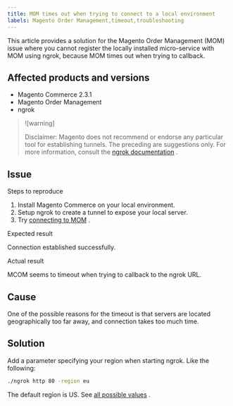 ```yaml
---
title: MOM times out when trying to connect to a local environment
labels: Magento Order Management,timeout,troubleshooting
---
```


This article provides a solution for the Magento Order Management (MOM) issue where you cannot register the locally installed micro-service with MOM using ngrok, because MOM times out when trying to callback.

## Affected products and versions

* Magento Commerce 2.3.1
* Magento Order Management
* ngrok

>![warning]
>
>Disclaimer: Magento does not recommend or endorse any particular tool for establishing tunnels. The preceding are suggestions only. For more information, consult the [ngrok documentation](https://ngrok.com/docs) .

## Issue

 <span class="wysiwyg-underline">Steps to reproduce</span>

1. Install Magento Commerce on your local environment.
1. Setup ngrok to create a tunnel to expose your local server.
1. Try [connecting to MOM](https://omsdocs.magento.com/en/integration/connector/setup-tutorial/) .

 <span class="wysiwyg-underline">Expected result</span>

Connection established successfully.

 <span class="wysiwyg-underline">Actual result</span>

MCOM seems to timeout when trying to callback to the ngrok URL.

## Cause

One of the possible reasons for the timeout is that servers are located geographically too far away, and connection takes too much time.

## Solution

Add a parameter specifying your region when starting ngrok. Like the following:

```bash
./ngrok http 80 -region eu
```

The default region is US. See [all possible values](https://ngrok.com/docs#config_region) .
